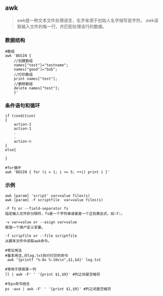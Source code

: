 ## awk
>awk是一种文本文件处理语言，名字来源于创始人名字缩写首字符。
>awk读取输入文件的每一行，并匹配处理该行的数据。

### 数据结构
```
#数组
awk 'BEGIN { 
	//创建数组
	names["test"]="testname"; 
    names["good"]="bob";
    //打印数组 
    print names["test"];
    //删除数组
    delete names["test"];
	}'
```

### 条件语句和循环
```
if (condition)
{
    action-1
    action-1
    .
    .
    action-n
}
else{

}

#for循环
awk 'BEGIN { for (i = 1; i <= 5; ++i) print i }'
```
### 示例
```
awk [param] 'script' var=value files(s)
awk [param] -f scriptfile  var=value files(s)

-F fs or --field-separator fs
指定输入文件折分隔符，fs是一个字符串或者是一个正则表达式，如-F:。

-v var=value or --asign var=value
赋值一个用户定义变量。

-f scripfile or --file scriptfile
从脚本文件中读取awk命令。
```

```
#常见用法
#基本用法,对log.txt执行打印的命令
 awk '{printf "%-8s %-10s\n",$1,$4}' log.txt

#常用于获取某一列
ll | awk -F' ' '{print $1,$9}' #列之间是空格符

#与ps命令结合
ps -aux | awk -F' ' '{print $1,$9}' #列之间是空格符
```